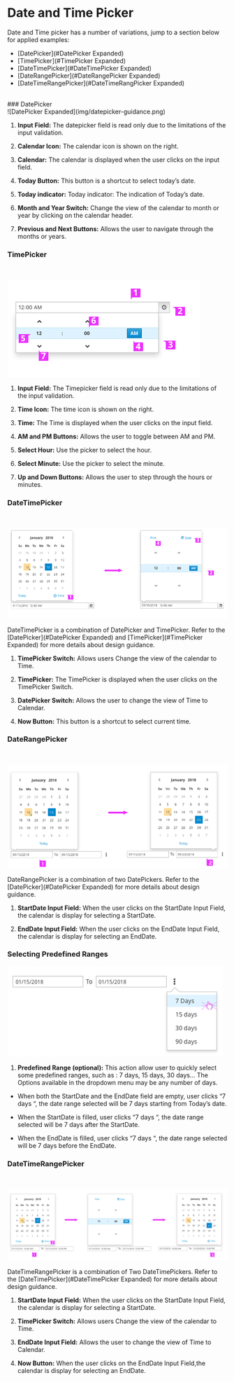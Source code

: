# Date and Time Picker
Date and Time picker has a number of variations, jump to a section below for applied examples:
* [DatePicker](#DatePicker Expanded)
* [TimePicker](#TimePicker Expanded)
* [DateTimePicker](#DateTimePicker Expanded)
* [DateRangePicker](#DateRangePicker Expanded)
* [DateTimeRangePicker](#DateTimeRangPicker Expanded)

</br>
### DatePicker
</br>
![DatePicker Expanded](img/datepicker-guidance.png)

1. **Input Field:** The datepicker field is read only due to the limitations of the input validation.

1. **Calendar Icon:** The calendar icon is shown on the right.

1. **Calendar:** The calendar is displayed when the user clicks on the input field.

1. **Today Button:** This button is a shortcut to select today’s date.

1. **Today indicator:** Today indicator: The indication of Today’s date.

1. **Month and Year Switch:** Change the view of the calendar to month or year by clicking on the calendar header.

1. **Previous and Next Buttons:** Allows the user to navigate through the months or years.

### TimePicker
</br>

![TimePicker Expanded](img/timepicker-guidance.png)

1. **Input Field:** The Timepicker field is read only due to the limitations of the input validation.

1. **Time Icon:** The time icon is shown on the right.

1. **Time:** The Time is displayed when the user clicks on the input field.

1. **AM and PM Buttons:** Allows the user to toggle between AM and PM.

1. **Select Hour:** Use the picker to select the hour.

1. **Select Minute:** Use the picker to select the minute.

1. **Up and Down Buttons:** Allows the user to step through the hours or minutes.

### DateTimePicker

</br>

![DateTimePicker Expanded](img/dateTimepicker-guidance.png)

DateTimePicker is a combination of DatePicker and TimePicker. Refer to the [DatePicker](#DatePicker Expanded) and [TimePicker](#TimePicker Expanded) for more details about design guidance.

1. **TimePicker Switch:** Allows users Change the view of the calendar to Time.

1. **TimePicker:** The TimePicker is displayed when the user clicks on the TimePicker Switch.

1. **DatePicker Switch:** Allows the user to change the view of Time to Calendar.

1. **Now Button:** This button is a shortcut to select current time.

### DateRangePicker
</br>

![DateRange Expanded](img/daterange-guidance.png)

DateRangePicker is a combination of two DatePickers. Refer to the [DatePicker](#DatePicker Expanded) for more details about design guidance.
1. **StartDate Input Field:** When the user clicks on the StartDate Input Field, the calendar is display for selecting a StartDate.

1. **EndDate Input Field:** When the user clicks on the EndDate Input Field, the calendar is display for selecting an EndDate.


### Selecting Predefined Ranges

![Predefined Ranges Expanded](img/daterange-flexble.png)

1. **Predefined Range (optional):** This action allow user to quickly select some predefined ranges, such as : 7 days, 15 days, 30 days... The Options available in the  dropdown menu may be any number of days.

  - When both the StartDate and the EndDate field are empty, user clicks “7 days “, the date range selected will be 7 days starting from Today’s date.

  - When the StartDate is filled, user clicks “7 days “,  the date range selected  will be 7 days after the StartDate.

  - When the EndDate is filled, user clicks “7 days “, the date range selected  will be 7 days before the EndDate.

### DateTimeRangePicker
</br>

![Predefined Ranges Expanded](img/datetimerange-guidance.png)

DateTimeRangePicker is a combination of Two DateTimePickers. Refer to the [DateTimePicker](#DateTimePicker Expanded) for more details about design guidance.

1. **StartDate Input Field:** When the user clicks on the StartDate Input Field, the calendar is display for selecting a StartDate.


1. **TimePicker Switch:** Allows users Change the view of the calendar to Time.

1. **EndDate Input Field:** Allows the user to change the view of Time to Calendar.

1. **Now Button:** When the user clicks on the EndDate Input Field,the calendar is display for selecting an EndDate.
